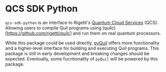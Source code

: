 # QCS SDK Python

`qcs-sdk-python` is an interface to Rigetti's [Quantum Cloud Services](https://docs.rigetti.com/qcs/) (QCS). Allowing users
to compile Quil programs using (quilc)[https://github.com/rigetti/quilc] and run them on real quantum processors.

While this package could be used directly, [pyQuil](https://pypi.org/project/pyquil/) offers more functionality and a 
higher-level interface for building and executing Quil programs. This package is still in early development and breaking
changes should be expected. Eventually, some fucntionality of `pyQuil` will be powered by this package.
